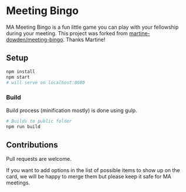 # Meeting Bingo

MA Meeting Bingo is a fun little game you can play with your fellowship during your meeting. This project was forked from [martine-dowden/meeting-bingo](https://github.com/martine-dowden/meeting-bingo). Thanks Martine!

## Setup

```Bash
npm install
npm start
# will serve on localhost:8080
```

### Build

Build process (minification mostly) is done using gulp.

```Bash
# Builds to public folder
npm run build
```

## Contributions

Pull requests are welcome.

If you want to add options in the list of possible items to show up on the card, we will be happy to merge them but please keep it safe for MA meetings.
